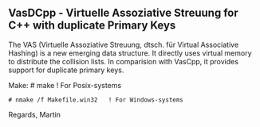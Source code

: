VasDCpp - Virtuelle Assoziative Streuung for C++ with duplicate Primary Keys
----------------------------------------------------------------------------

The VAS (Virtuelle Assoziative Streuung, dtsch. für Virtual Associative
Hashing) is a new emerging data structure. It directly uses virtual memory
to distribute the collision lists. In comparision with VasCpp, it provides
support for duplicate primary keys.

Make:
	# make		! For Posix-systems

	# nmake /f Makefile.win32	! For Windows-systems

Regards,
Martin
